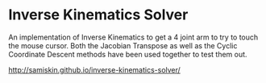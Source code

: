 # Inverse Kinematics Solver
An implementation of Inverse Kinematics to get a 4 joint arm to try to touch the mouse cursor.  Both the Jacobian Transpose as well as the Cyclic Coordinate Descent methods have been used together to test them out.

http://samiskin.github.io/inverse-kinematics-solver/
